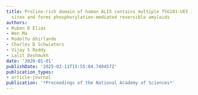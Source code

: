 ```yaml
---
title: Proline-rich domain of human ALIX contains multiple TSG101-UEV interaction
  sites and forms phosphorylation-mediated reversible amyloids
authors:
- Ruben D Elias
- Wen Ma
- Rodolfo Ghirlando
- Charles D Schwieters
- Vijay S Reddy
- Lalit Deshmukh
date: '2020-01-01'
publishDate: '2025-02-11T15:55:04.740457Z'
publication_types:
- article-journal
publication: '*Proceedings of the National Academy of Sciences*'
---
```

